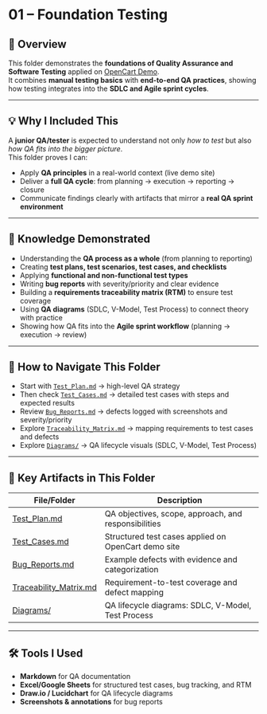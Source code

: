 # 01 – Foundation Testing  

## 📌 Overview  
This folder demonstrates the **foundations of Quality Assurance and Software Testing** applied on [OpenCart Demo](https://demo.opencart.com/).  
It combines **manual testing basics** with **end-to-end QA practices**, showing how testing integrates into the **SDLC and Agile sprint cycles**.  

---

## 💡 Why I Included This  
A **junior QA/tester** is expected to understand not only *how to test* but also *how QA fits into the bigger picture*.  
This folder proves I can:  
- Apply **QA principles** in a real-world context (live demo site)  
- Deliver a **full QA cycle**: from planning → execution → reporting → closure  
- Communicate findings clearly with artifacts that mirror a **real QA sprint environment**  

---

## 🎯 Knowledge Demonstrated  
- Understanding the **QA process as a whole** (from planning to reporting)  
- Creating **test plans, test scenarios, test cases, and checklists**  
- Applying **functional and non-functional test types**  
- Writing **bug reports** with severity/priority and clear evidence  
- Building a **requirements traceability matrix (RTM)** to ensure test coverage  
- Using **QA diagrams** (SDLC, V-Model, Test Process) to connect theory with practice  
- Showing how QA fits into the **Agile sprint workflow** (planning → execution → review)  

---

## 📌 How to Navigate This Folder  
- Start with [`Test_Plan.md`](./Test_Plan.md) → high-level QA strategy  
- Then check [`Test_Cases.md`](./Test_Cases.md) → detailed test cases with steps and expected results  
- Review [`Bug_Reports.md`](./Bug_Reports.md) → defects logged with screenshots and severity/priority  
- Explore [`Traceability_Matrix.md`](./Traceability_Matrix.md) → mapping requirements to test cases and defects  
- Explore [`Diagrams/`](./Diagrams) → QA lifecycle visuals (SDLC, V-Model, Test Process)  

---

## 📂 Key Artifacts in This Folder  
| File/Folder | Description |  
|-------------|-------------|  
| [Test_Plan.md](./Test_Plan.md) | QA objectives, scope, approach, and responsibilities |  
| [Test_Cases.md](./Test_Cases.md) | Structured test cases applied on OpenCart demo site |  
| [Bug_Reports.md](./Bug_Reports.md) | Example defects with evidence and categorization |  
| [Traceability_Matrix.md](./Traceability_Matrix.md) | Requirement-to-test coverage and defect mapping |  
| [Diagrams/](./Diagrams) | QA lifecycle diagrams: SDLC, V-Model, Test Process |  

---

## 🛠 Tools I Used  
- **Markdown** for QA documentation  
- **Excel/Google Sheets** for structured test cases, bug tracking, and RTM  
- **Draw.io / Lucidchart** for QA lifecycle diagrams  
- **Screenshots & annotations** for bug reports  
